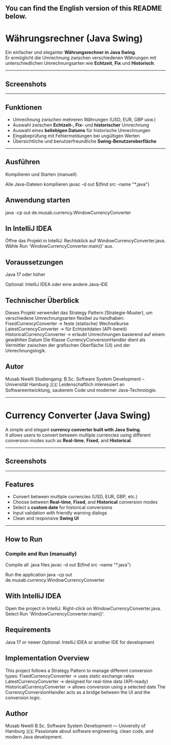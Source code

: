 ## You can find the English version of this README below.

# Währungsrechner (Java Swing)

Ein einfacher und eleganter **Währungsrechner in Java Swing**.  
Er ermöglicht die Umrechnung zwischen verschiedenen Währungen mit unterschiedlichen Umrechnungsarten wie **Echtzeit**, **Fix** und **Historisch**.

---

## Screenshots



---

## Funktionen

- Umrechnung zwischen mehreren Währungen (USD, EUR, GBP usw.)  
- Auswahl zwischen **Echtzeit-, Fix-** und **historischer** Umrechnung  
- Auswahl eines **beliebigen Datums** für historische Umrechnungen  
- Eingabeprüfung mit Fehlermeldungen bei ungültigen Werten  
- Übersichtliche und benutzerfreundliche **Swing-Benutzeroberfläche**

---

## Ausführen

 Kompilieren und Starten (manuell)

Alle Java-Dateien kompilieren
javac -d out $(find src -name "*.java")

## Anwendung starten
java -cp out de.musab.currency.WindowCurrencyConverter

## In IntelliJ IDEA
Öffne das Projekt in IntelliJ.
Rechtsklick auf WindowCurrencyConverter.java.
Wähle Run 'WindowCurrencyConverter.main()' aus.

## Voraussetzungen
Java 17 oder höher

Optional: IntelliJ IDEA oder eine andere Java-IDE

## Technischer Überblick
Dieses Projekt verwendet das Strategy Pattern (Strategie-Muster), um verschiedene Umrechnungsarten flexibel zu handhaben:
FixedCurrencyConverter → feste (statische) Wechselkurse
LatestCurrencyConverter → für Echtzeitdaten (API-bereit)
HistoricalCurrencyConverter → erlaubt Umrechnungen basierend auf einem gewählten Datum
Die Klasse CurrencyConversionHandler dient als Vermittler zwischen der grafischen Oberfläche (UI) und der Umrechnungslogik.

## Autor
Musab Nwelli
Studiengang: B.Sc. Software System Development – Universität Hamburg 🇩🇪
Leidenschaftlich interessiert an Softwareentwicklung, sauberem Code und moderner Java-Technologie.

-----------------------------------------------------------------------------------------------------------

# Currency Converter (Java Swing)

A simple and elegant **currency converter built with Java Swing**.  
It allows users to convert between multiple currencies using different conversion modes such as **Real-time**, **Fixed**, and **Historical**.

---

## Screenshots



---

## Features

- Convert between multiple currencies (USD, EUR, GBP, etc.)
- Choose between **Real-time**, **Fixed**, and **Historical** conversion modes
- Select a **custom date** for historical conversions
- Input validation with friendly warning dialogs
- Clean and responsive **Swing UI**

---
## How to Run

###  Compile and Run (manually)

 Compile all .java files
javac -d out $(find src -name "*.java")

Run the application
java -cp out de.musab.currency.WindowCurrencyConverter

## With IntelliJ IDEA
Open the project in IntelliJ.
Right-click on WindowCurrencyConverter.java.
Select Run 'WindowCurrencyConverter.main()'.

## Requirements
Java 17 or newer
Optional: IntelliJ IDEA or another IDE for development

## Implementation Overview
This project follows a Strategy Pattern to manage different conversion types:
FixedCurrencyConverter → uses static exchange rates
LatestCurrencyConverter → designed for real-time data (API-ready)
HistoricalCurrencyConverter → allows conversion using a selected date
The CurrencyConversionHandler acts as a bridge between the UI and the conversion logic.

## Author
Musab Nwelli
B.Sc. Software System Development — University of Hamburg 🇩🇪
Passionate about software engineering, clean code, and modern Java development.




